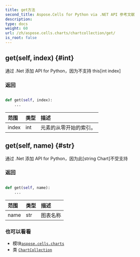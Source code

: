 ```yaml
---
title: get方法
second_title: Aspose.Cells for Python via .NET API 参考文献
description:
type: docs
weight: 60
url: /zh/aspose.cells.charts/chartcollection/get/
is_root: false
---
```

##  get(self, index) {#int}
通过 .Net 添加 API for Python，因为不支持 this[int index]


### 返回




```python

def get(self, index):
    ...
```


|范围|类型|描述|
| :- | :- | :- |
| index | int |元素的从零开始的索引。|


##  get(self, name) {#str}
通过 .Net 添加 API for Python，因为此[string Chart]不受支持


### 返回




```python

def get(self, name):
    ...
```


|范围|类型|描述|
| :- | :- | :- |
| name | str |图表名称|



### 也可以看看
* 模块[`aspose.cells.charts`](../../)
* 类 [`ChartCollection`](/cells/python-net/zh/aspose.cells.charts/chartcollection)
